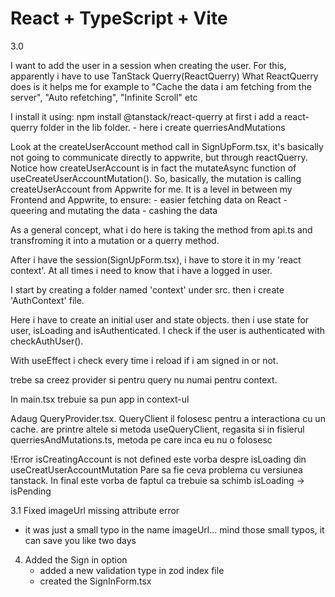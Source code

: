 # React + TypeScript + Vite

3.0

I want to add the user in a session when creating the user. For this, apparently i have to use TanStack Querry(ReactQuerry)
What ReactQuerry does is it helps me for example to "Cache the data i am fetching from the server", "Auto refetching", "Infinite Scroll" etc

I install it using: npm install @tanstack/react-querry
at first i add a react-querry folder in the lib folder.
    - here i create querriesAndMutations

Look at the createUserAccount method call in SignUpForm.tsx, it's basically not going to communicate directly to appwrite,
but through reactQuerry. Notice how createUserAccount is in fact the mutateAsync function of useCreateUserAccountMutation().
So, basically, the mutation is calling createUserAccount from Appwrite for me.
It is a level in between my Frontend and Appwrite, to ensure:
    - easier fetching data on React
    - queering and mutating the data
    - cashing the data

As a general concept, what i do here is taking the method from api.ts and transfroming it into a mutation or a querry method.

After i have the session(SignUpForm.tsx), i have to store it in my 'react context'. At all times i need to know that i have
a logged in user.

I start by creating a folder named 'context' under src.
then i create 'AuthContext' file.

Here i have to create an initial user and state objects.
then i use state for user, isLoading and isAuthenticated.
I check if the user is authenticated with checkAuthUser().

With useEffect i check every time i reload if i am signed in or not.

trebe sa creez provider si pentru query nu numai pentru context.


In main.tsx trebuie sa pun app in context-ul <AuthProvider>

Adaug QueryProvider.tsx. QueryClient il folosesc pentru a interactiona cu un cache.
are printre altele si metoda useQueryClient, regasita si in fisierul querriesAndMutations.ts, metoda 
pe care inca eu nu o folosesc

!Error
isCreatingAccount is not defined
este vorba despre isLoading din useCreatUserAccountMutation
Pare sa fie ceva problema cu versiunea tanstack.
In final este vorba de faptul ca trebuie sa schimb isLoading -> isPending


3.1 Fixed imageUrl missing attribute error
- it was just a small typo in the name imageUrl... mind those small typos, it can save you like two days

4. Added the Sign in option
    - added a new validation type in zod index file
    - created the SignInForm.tsx
